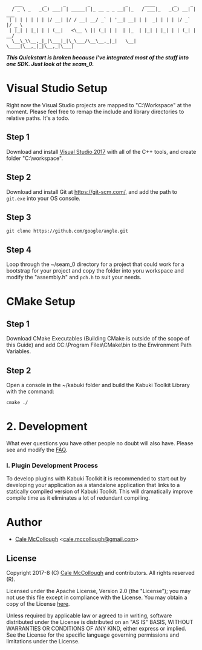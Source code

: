 ﻿```      
   ___        _      _        _             _      ____       _     _      
  / _ \ _   _(_) ___| | _____| |_ __ _ _ __| |_   / ___|_   _(_) __| | ___ 
 | | | | | | | |/ __| |/ / __| __/ _` | '__| __| | |  _| | | | |/ _` |/ _ \
 | |_| | |_| | | (__|   <\__ \ || (_| | |  | |_  | |_| | |_| | | (_| |  __/
  \__\_\\__,_|_|\___|_|\_\___/\__\__,_|_|   \__|  \____|\__,_|_|\__,_|\___|
```

***This Quickstart is broken because I've integrated most of the stuff into one SDK. Just look at the seam_0.***

# Visual Studio Setup
Right now the Visual Studio projects are mapped to "C:\Workspace" at the moment. Please feel free to remap the include and library directories to relative paths. It's a todo.

## Step 1
Download and install [Visual Studio 2017](https://www.visualstudio.com/) with all of the C++ tools, and create folder "C:\workspace".

## Step 2

Download and install Git at https://git-scm.com/, and add the path to `git.exe` into your OS console.

## Step 3

```
git clone https://github.com/google/angle.git
```

## Step 4

Loop through the ~/seam_0 directory for a project that could work for a bootstrap for your project and copy the folder into yoru workspace and modify the "assembly.h" and `pch.h` to suit your needs.

# CMake Setup

## Step 1

Download CMake Executables (Building CMake is outside of the scope of this Guide) and add CC:\Program Files\CMake\bin to the Environment Path Variables.

## Step 2

Open a console in the ~/kabuki folder and build the Kabuki Toolkit Library with the command:

```
cmake ./
```

# 2. Development

What ever questions you have other people no doubt will also have. Please see and modify the [FAQ](https://github.com/kabuki-project/kabuki/tree/master/docs/faq).

### I. Plugin Development Process

To develop plugins with Kabuki Toolkit it is recommended to start out by developing your application as a standalone application that links to a statically compiled version of Kabuki Toolkit. This will dramatically improve compile time as it eliminates a lot of redundant compiling.

# Author

* [Cale McCollough](https://calemccollough.github.io) <[cale.mccollough@gmail.com](mailto:cale.mccollough@gmail.com)>

## License

Copyright 2017-8 (C) [Cale McCollough](mailto:calemccollough@gmail.com) and contributors. All rights reserved (R).

Licensed under the Apache License, Version 2.0 (the "License"); you may not use this file except in compliance with the License. You may obtain a copy of the License [here](http://www.apache.org/licenses/LICENSE-2.0).

Unless required by applicable law or agreed to in writing, software distributed under the License is distributed on an "AS IS" BASIS, WITHOUT WARRANTIES OR CONDITIONS OF ANY KIND, either express or implied. See the License for the specific language governing permissions and limitations under the License.

